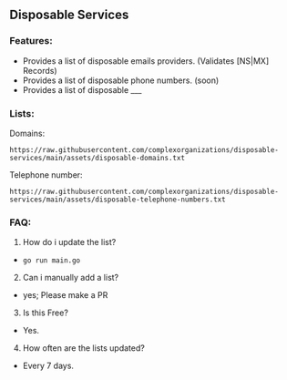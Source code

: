 ## Disposable Services

### Features:
- Provides a list of disposable emails providers. (Validates [NS|MX] Records)
- Provides a list of disposable phone numbers. (soon)
- Provides a list of disposable ___

### Lists:
Domains:
```
https://raw.githubusercontent.com/complexorganizations/disposable-services/main/assets/disposable-domains.txt
```
Telephone number:
```
https://raw.githubusercontent.com/complexorganizations/disposable-services/main/assets/disposable-telephone-numbers.txt
```

### FAQ:
1. How do i update the list?
- `go run main.go`

2. Can i manually add a list?
- yes; Please make a PR

3. Is this Free?
- Yes.

4. How often are the lists updated?
- Every 7 days.
